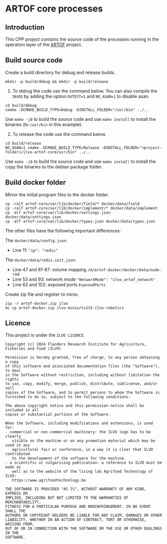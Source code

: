 # ARTOF core processes

## Introduction

This CPP project contains the source code of the processes running in the operation layer of the [ARTOF](https://artof-ilvo.github.io) project.


## Build source code
Create a build directory for debug and release builds.
```
mkdir -p build/debug && mkdir -p build/release
```
1. To debug the code use the command below. You can also compile the tests by adding the option `DUTEST=1` and `NO_ASAN=1` to disable asan.
```
cd build/debug
cmake -DCMAKE_BUILD_TYPE=Debug -DINSTALL_FOLDER="/usr/bin" ../..
```

Use `make -j8` to build the source code and use `make install` to install the binaries (to `/usr/bin` in this example).


2. To release the code use the command below. 
```
cd build/release
NO_ASAN=1 cmake -DCMAKE_BUILD_TYPE=Release -DINSTALL_FOLDER="<project-folder>/ilvo-artof-core/usr/bin" ../..
```

Use `make -j8` to build the source code and use `make install` to install the copy the binaries to the debian package folder.


## Build docker folder

Mirror the initial program files to the docker folder.

```
cp -ralf artof-core/var/lib/docker/field/* docker/data/field
cp -ralf artof-core/var/lib/docker/implement/* docker/data/implement
cp -alf artof-core/var/lib/docker/settings.json docker/data/settings.json
cp -alf artof-core/var/lib/docker/types.json docker/data/types.json
```

The other files have the following important differences:

The `docker/data/config.json`:
- Line 11: `"ip": "redis"`

The `docker/data/redis.init.json`:
- Line 47 and 81-87: volume mapping `/d/artof-docker/docker/data/node-red`
- Line 53 and 93: network mode `"NetworkMode": "ilvo_artof_network"`
- Line 62 and 102: exposed ports `ExposedPorts`


Create zip file and register to minio.
```
zip -r artof-docker.zip ilvo
mc cp artof-docker.zip ilvo-minio/tv115-ilvo-robotics
```


## Licence

This project is under the ``ILVO LICENCE``.

```
Copyright (c) 2024 Flanders Research Institute for Agriculture, Fisheries and Food (ILVO)

Permission is hereby granted, free of charge, to any person obtaining a copy
of this software and associated documentation files (the "Software"), to deal
in the Software without restriction, including without limitation the rights
to use, copy, modify, merge, publish, distribute, sublicense, and/or sell
copies of the Software, and to permit persons to whom the Software is
furnished to do so, subject to the following conditions:

The above copyright notice and this permission notice shall be included in all
copies or substantial portions of the Software.

When the Software, including modifications and extensions, is used for:
- commercial or non-commercial machinery: the ILVO logo has to be clearly
   visible on the machine or on any promotion material which may be used in any
   agricultural fair or conference, in a way it is clear that ILVO contributed
   to the development of the software for the machine.
- a scientific or vulgarising publication: a reference to ILVO must be made as
   well as to the website of the living lab Agrifood Technology of ILVO:
   https://www.agrifoodtechnology.be

THE SOFTWARE IS PROVIDED "AS IS", WITHOUT WARRANTY OF ANY KIND, EXPRESS OR
IMPLIED, INCLUDING BUT NOT LIMITED TO THE WARRANTIES OF MERCHANTABILITY,
FITNESS FOR A PARTICULAR PURPOSE AND NONINFRINGEMENT. IN NO EVENT SHALL THE
AUTHORS OR COPYRIGHT HOLDERS BE LIABLE FOR ANY CLAIM, DAMAGES OR OTHER
LIABILITY, WHETHER IN AN ACTION OF CONTRACT, TORT OR OTHERWISE, ARISING FROM,
OUT OF OR IN CONNECTION WITH THE SOFTWARE OR THE USE OR OTHER DEALINGS IN THE
SOFTWARE.
```